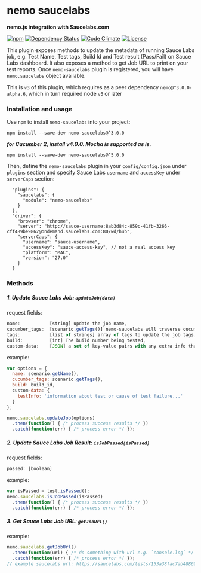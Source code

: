 # nemo saucelabs

**nemo.js integration with Saucelabs.com**

[![npm](https://img.shields.io/npm/v/nemo-saucelabs.svg)](https://www.npmjs.com/package/nemo-saucelabs)  [![Dependency Status](https://david-dm.org/gkushang/nemo-saucelabs.svg)](https://david-dm.org/gkushang/nemo-saucelabs) [![Code Climate](https://codeclimate.com/github/gkushang/nemo-saucelabs/badges/gpa.svg)](https://codeclimate.com/github/gkushang/nemo-saucelabs) [![License](https://img.shields.io/npm/l/nemo-saucelabs.svg)](LICENSE)

This plugin exposes methods to update the metadata of running Sauce Labs job, e.g. Test Name, Test tags, Build Id and Test result (Pass/Fail) on Sauce Labs dashboard. It also exposes a method to get Job URL to print on your test reports. Once `nemo-saucelabs` plugin is registered, you will have `nemo.saucelabs` object available.

This is `v3` of this plugin, which requires as a peer dependency `nemo@^3.0.0-alpha.6`, which in turn required node `v6` or later

### Installation and usage

Use `npm` to install `nemo-saucelabs` into your project:

```
npm install --save-dev nemo-saucelabs@^3.0.0
```

_**for Cucumber 2, install v4.0.0. Mocha is supported as is.**_

```
npm install --save-dev nemo-saucelabs@^5.0.0
```

Then, define the `nemo-saucelabs` plugin in your `config/config.json` under `plugins` section and specify Sauce Labs `username` and `accessKey` under `serverCaps` section:

```
  "plugins": {
    "saucelabs": {
      "module": "nemo-saucelabs"
    }
  },
  "driver": {
    "browser": "chrome",
    "server": "http://sauce-username:8ab3d84c-859c-41fb-3266-cff489be9862@ondemand.saucelabs.com:80/wd/hub",
    "serverCaps": {
      "username": "sauce-username",
      "accessKey": "sauce-access-key", // not a real access key
      "platform": "MAC",
      "version": "27.0"
    }
  }
```

### Methods

##### 1. Update Sauce Labs Job: ` updateJob(data) `

request fields:
```javascript
name:           [string] update the job name,
cucumber_tags:  [scenario.getTags()] nemo-saucelabs will traverse cucumber tags and get tag names to update the job tags
tags:           [list of strings] array of tags to update the job tags,
build:          [int] The build number being tested,
custom-data:    [JSON] a set of key-value pairs with any extra info that a user would like to add to the job. Max 64KB.
```
example:
```javascript
var options = {
  name: scenario.getName(),
  cucumber_tags: scenario.getTags(),
  build: build_id,
  custom-data: {
    testInfo: 'information about test or cause of test failure...'
  }
};

nemo.saucelabs.updateJob(options)
  .then(function() { /* process success results */ })
  .catch(function(err) { /* process error */ });
```

##### 2. Update Sauce Labs Job Result: ` isJobPassed(isPassed) `

request fields:
```javascript
passed: [boolean]
```
example:
```javascript
var isPassed = test.isPassed();
nemo.saucelabs.isJobPassed(isPassed)
  .then(function() { /* process success results */ })
  .catch(function(err) { /* process error */ });
```

##### 3. Get Sauce Labs Job URL: ` getJobUrl() `

example:
```javascript
nemo.saucelabs.getJobUrl()
  .then(function(url) { /* do something with url e.g. `console.log` */ })
  .catch(function(err) { /* process error */ });
// example saucelabs url: https://saucelabs.com/tests/153a38fac7ab48869e7b3b9c3c567665
```
